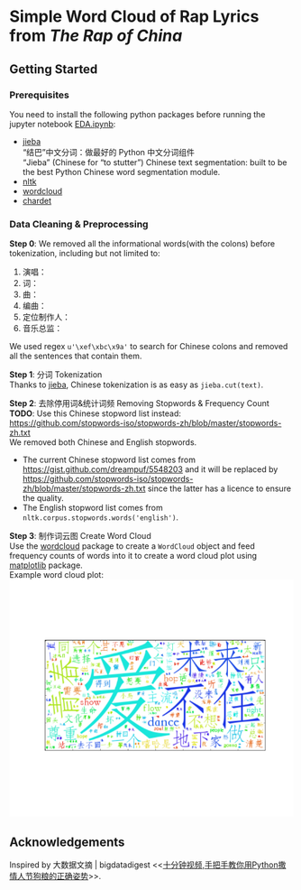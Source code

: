 # Simple Word Cloud of Rap Lyrics from *The Rap of China*
## Getting Started
### Prerequisites
You need to install the following python packages before running the jupyter notebook [EDA.ipynb](https://github.com/jinangela/RisingChineseHipHop/blob/master/02_TextExploratoryAnalysis/EDA.ipynb):
* [jieba](https://pypi.org/project/jieba/)    
“结巴”中文分词：做最好的 Python 中文分词组件    
“Jieba” (Chinese for “to stutter”) Chinese text segmentation: built to be the best Python Chinese word segmentation module.
* [nltk](https://www.nltk.org/install.html)
* [wordcloud](https://pypi.org/project/wordcloud/)
* [chardet](https://pypi.org/project/chardet/)

### Data Cleaning & Preprocessing
**Step 0**: We removed all the informational words(with the colons) before tokenization, including but not limited to:
1. 演唱：
2. 词：
3. 曲：
4. 编曲：
5. 定位制作人：
6. 音乐总监：

We used regex `u'\xef\xbc\x9a'` to search for Chinese colons and removed all the sentences that contain them.

**Step 1**: 分词 Tokenization    
Thanks to [jieba](https://github.com/fxsjy/jieba), Chinese tokenization is as easy as `jieba.cut(text)`.

**Step 2**: 去除停用词&统计词频 Removing Stopwords & Frequency Count    
**TODO**: Use this Chinese stopword list instead: https://github.com/stopwords-iso/stopwords-zh/blob/master/stopwords-zh.txt    
We removed both Chinese and English stopwords.
* The current Chinese stopword list comes from https://gist.github.com/dreampuf/5548203 and it will be replaced by https://github.com/stopwords-iso/stopwords-zh/blob/master/stopwords-zh.txt since the latter has a licence to ensure the quality.
* The English stopword list comes from `nltk.corpus.stopwords.words('english')`.

**Step 3**: 制作词云图 Create Word Cloud    
Use the [wordcloud](https://pypi.org/project/wordcloud/) package to create a `WordCloud` object and feed frequency counts of words into it to create a word cloud plot using [matplotlib](https://matplotlib.org/) package.    
Example word cloud plot:
![word cloud example](https://github.com/jinangela/RisingChineseHipHop/blob/master/02_TextExploratoryAnalysis/Episode%2012%20Word%20Cloud%20Test.png)

## Acknowledgements
Inspired by 大数据文摘 | bigdatadigest <<[十分钟视频,手把手教你用Python撒情人节狗粮的正确姿势](http://mp.weixin.qq.com/s/ux2MqsjUwalHiIsm1f832w)>>.
